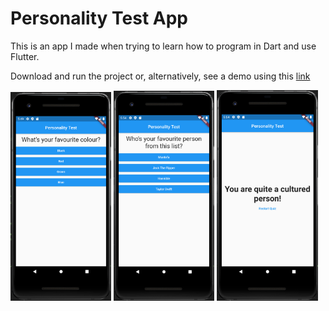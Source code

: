 # Personality Test App

This is an app I made when trying to learn how to program in Dart and use Flutter. 

Download and run the project or, alternatively, see a demo using this [link](https://drive.google.com/file/d/1oA2hKEMeoPsVXLLSxSiB61K3t7Rc9ah7/view?usp=sharing)

<p float="left">
  <img src="https://github.com/MustafaKhan670093/Personality-Test-App/blob/master/Flutter%20App%20-%201.png" width="32%">
  <img src="https://github.com/MustafaKhan670093/Personality-Test-App/blob/master/Flutter%20App%20-%202.png" width="32%"> 
  <img src="https://github.com/MustafaKhan670093/Personality-Test-App/blob/master/Flutter%20App%20-%203.png" width="32%">
</p>
